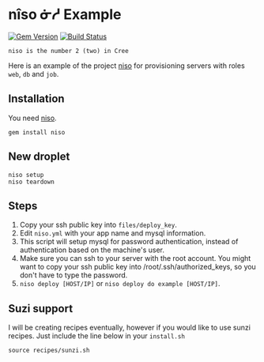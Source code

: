 # nîso ᓃᓱ Example

[![Gem Version](https://badge.fury.io/rb/niso.svg)](https://badge.fury.io/rb/niso) [![Build Status](https://travis-ci.org/dakotalightning/niso.svg?branch=master)](https://travis-ci.org/dakotalightning/niso)

    niso is the number 2 (two) in Cree

Here is an example of the project [niso](https://github.com/dakotalightning/niso) for provisioning servers with roles `web`, `db` and `job`.

## Installation

You need [niso](https://github.com/dakotalightning/niso).

    gem install niso

## New droplet

    niso setup
    niso teardown

## Steps

1. Copy your ssh public key into `files/deploy_key`.
2. Edit `niso.yml` with your app name and mysql information.
3. This script will setup mysql for password authentication, instead of authentication based on the machine's user.
4. Make sure you can ssh to your server with the root account. You might want to copy your ssh public key into /root/.ssh/authorized_keys, so you don't have to type the password.
5. `niso deploy [HOST/IP]` or `niso deploy do example [HOST/IP]`.


## Suzi support
I will be creating recipes eventually, however if you would like to use sunzi recipes. Just include the line below in your `install.sh`

    source recipes/sunzi.sh
